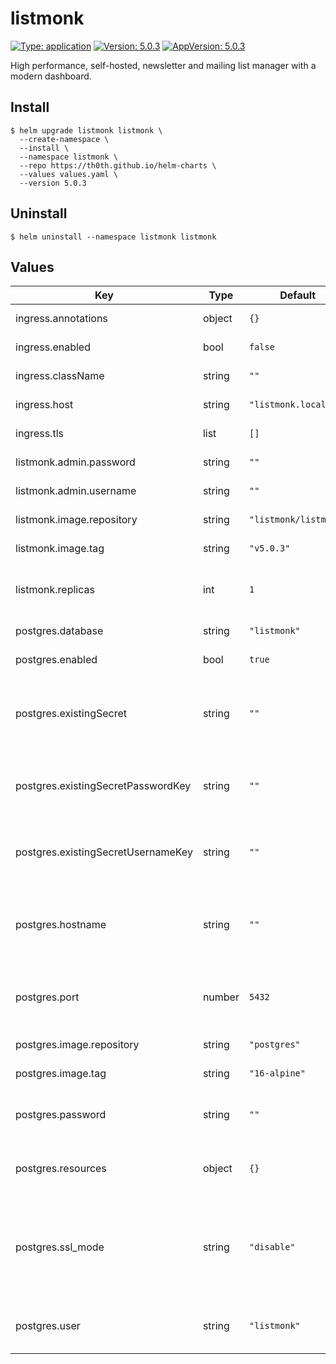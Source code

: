 # listmonk

[![Type: application](https://img.shields.io/badge/Type-application-informational?style=flat-square)](#)
[![Version: 5.0.3](https://img.shields.io/badge/Version-5.0.3-informational?style=flat-square)](#)
[![AppVersion: 5.0.3](https://img.shields.io/badge/AppVersion-5.0.3-informational?style=flat-square)](#)

High performance, self-hosted, newsletter and mailing list manager with a modern dashboard.

## Install

```shell
$ helm upgrade listmonk listmonk \
  --create-namespace \
  --install \
  --namespace listmonk \
  --repo https://th0th.github.io/helm-charts \
  --values values.yaml \
  --version 5.0.3
```

## Uninstall

```shell
$ helm uninstall --namespace listmonk listmonk
```

## Values

| Key                                | Type   | Default               | Description                                                                                                    |
|------------------------------------|--------|-----------------------|----------------------------------------------------------------------------------------------------------------|
| ingress.annotations                | object | `{}`                  | annotations for the ingress                                                                                    |
| ingress.enabled                    | bool   | `false`               | enable the ingress                                                                                             |
| ingress.className                  | string | `""`                  | ingress class name                                                                                             |
| ingress.host                       | string | `"listmonk.local"`    | host for the ingress                                                                                           |
| ingress.tls                        | list   | `[]`                  | tls configuration for the ingress                                                                              |
| listmonk.admin.password            | string | `""`                  | the admin password                                                                                             |
| listmonk.admin.username            | string | `""`                  | the admin username                                                                                             |
| listmonk.image.repository          | string | `"listmonk/listmonk"` | the listmonk image repository                                                                                  |
| listmonk.image.tag                 | string | `"v5.0.3"`            | the listmonk image tag                                                                                         |
| listmonk.replicas                  | int    | `1`                   | the number of listmonk deployment replicas                                                                     |
| postgres.database                  | string | `"listmonk"`          | the postgres database name                                                                                     |
| postgres.enabled                   | bool   | `true`                | enable internal postgres                                                                                       |
| postgres.existingSecret            | string | `""`                  | name of an existing Kubernetes Secret with database credentials                                                |
| postgres.existingSecretPasswordKey | string | `""`                  | key in existingSecret for the database password (required if set)                                              |
| postgres.existingSecretUsernameKey | string | `""`                  | key in existingSecret for the database username (required if set)                                              |
| postgres.hostname                  | string | `""`                  | external postgres hostname (used when postgres.enabled is false)                                               |
| postgres.port                      | number | `5432`                | external postgres port (used when postgres.enabled is false)                                                   |
| postgres.image.repository          | string | `"postgres"`          | the postgres image repository                                                                                  |
| postgres.image.tag                 | string | `"16-alpine"`         | the postgres image tag                                                                                         |
| postgres.password                  | string | `""`                  | the postgres password (used if existingSecret is not set)                                                      |
| postgres.resources                 | object | `{}`                  | resources configuration for the postgres statefulset                                                           |
| postgres.ssl_mode                  | string | `"disable"`           | the SSL mode for postgres connection. Possible values: allow, disable, prefer, require, verify-ca, verify-full |
| postgres.user                      | string | `"listmonk"`          | the postgres username (used if existingSecret is not set)                                                      |
